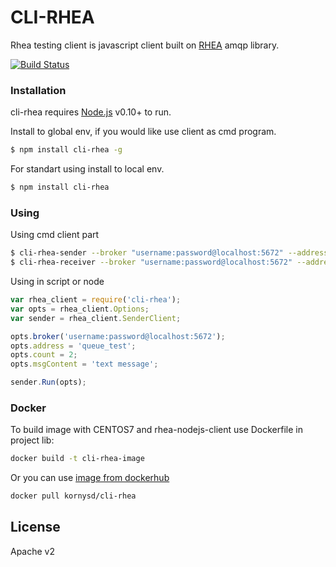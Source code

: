 # CLI-RHEA
Rhea testing client is javascript client built on [RHEA](https://www.npmjs.com/package/rhea) amqp library.

[![Build Status](https://travis-ci.org/rh-messaging/cli-rhea.svg?branch=master)](https://travis-ci.org/rh-messaging/cli-rhea)

### Installation

cli-rhea requires [Node.js](https://nodejs.org/) v0.10+ to run.

Install to global env, if you would like use client as cmd program.

```sh
$ npm install cli-rhea -g
```

For standart using install to local env.

```sh
$ npm install cli-rhea
```

### Using

Using cmd client part

```sh
$ cli-rhea-sender --broker "username:password@localhost:5672" --address "queue_test" --count 2 --msg-content "text message" --log-msgs dict
$ cli-rhea-receiver --broker "username:password@localhost:5672" --address "queue_test" --count 2 --log-msgs dict
```

Using in script or node

```js
var rhea_client = require('cli-rhea');
var opts = rhea_client.Options;
var sender = rhea_client.SenderClient;

opts.broker('username:password@localhost:5672');
opts.address = 'queue_test';
opts.count = 2;
opts.msgContent = 'text message';

sender.Run(opts);
```

### Docker
To build image with CENTOS7 and rhea-nodejs-client use Dockerfile in project lib:
```sh
docker build -t cli-rhea-image
```

Or you can use [image from dockerhub](https://hub.docker.com/r/kornysd/cli-rhea/)
```sh
docker pull kornysd/cli-rhea
```



License
----

Apache v2
